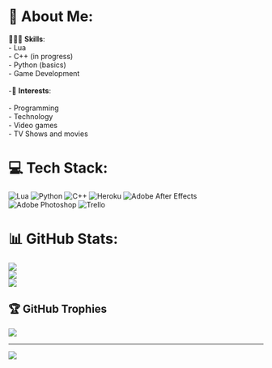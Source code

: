 # 💫 About Me:
👨🏻‍💻 **Skills**:<br>- Lua<br>- C++ (in progress)<br>- Python (basics)<br>- Game Development<br> <br>-🔭 **Interests**:<br><br>- Programming<br>- Technology<br>- Video games<br>- TV Shows and movies


# 💻 Tech Stack:
![Lua](https://img.shields.io/badge/lua-%232C2D72.svg?style=flat-square&logo=lua&logoColor=white) ![Python](https://img.shields.io/badge/python-3670A0?style=flat-square&logo=python&logoColor=ffdd54) ![C++](https://img.shields.io/badge/c++-%2300599C.svg?style=flat-square&logo=c%2B%2B&logoColor=white) ![Heroku](https://img.shields.io/badge/heroku-%23430098.svg?style=flat-square&logo=heroku&logoColor=white) ![Adobe After Effects](https://img.shields.io/badge/Adobe%20After%20Effects-9999FF.svg?style=flat-square&logo=Adobe%20After%20Effects&logoColor=white) ![Adobe Photoshop](https://img.shields.io/badge/adobephotoshop-%2331A8FF.svg?style=flat-square&logo=adobephotoshop&logoColor=white) ![Trello](https://img.shields.io/badge/Trello-%23026AA7.svg?style=flat-square&logo=Trello&logoColor=white)
# 📊 GitHub Stats:
![](https://github-readme-stats.vercel.app/api?username=AyroByte&theme=react&hide_border=false&include_all_commits=false&count_private=false)<br/>
![](https://github-readme-streak-stats.herokuapp.com/?user=AyroByte&theme=react&hide_border=false)<br/>
![](https://github-readme-stats.vercel.app/api/top-langs/?username=AyroByte&theme=react&hide_border=false&include_all_commits=false&count_private=false&layout=compact)

## 🏆 GitHub Trophies
![](https://github-profile-trophy.vercel.app/?username=AyroByte&theme=radical&no-frame=false&no-bg=true&margin-w=4)

---
[![](https://visitcount.itsvg.in/api?id=AyroByte&icon=0&color=1)](https://visitcount.itsvg.in)

<!-- Proudly created with GPRM ( https://gprm.itsvg.in ) -->
